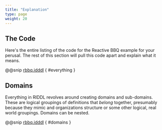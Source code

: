 ```yaml
---
title: "Explanation"
type: page
weight: 20
---
```


## The Code
Here's the entire listing of the code for the Reactive BBQ
example for your perusal. The rest of this section will pull
this code apart and explain what it means.

@@snip [rbbq.idddl](/language/src/test/input/rbbq.riddl) { #everything }

## Domains
Everything in RIDDL revolves around creating domains and sub-domains. These
are logical groupings of definitions that *belong* together, presumably
because they mimic and organizations structure or some other logical, real
world groupings. Domains can be nested. 

@@snip [rbbq.idddl](/language/src/test/input/rbbq.riddl) { #domains }
